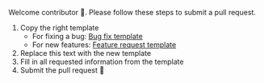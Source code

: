 Welcome contributor 👋. Please follow these steps to submit a pull request.

1. Copy the right template
   - For fixing a bug: [Bug fix template](https://raw.githubusercontent.com/DTUComputeStatisticsAndDataAnalysis/MBPLS/master/.github/PULL_REQUEST_TEMPLATE/bug_fix.md)
   - For new features: [Feature request template](https://raw.githubusercontent.com/DTUComputeStatisticsAndDataAnalysis/MBPLS/master/.github/PULL_REQUEST_TEMPLATE/feature_change.md)
2. Replace this text with the new template
3. Fill in all requested information from the template
4. Submit the pull request 🎉